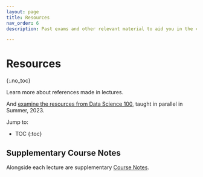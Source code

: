 ```yaml
---
layout: page
title: Resources
nav_order: 6
description: Past exams and other relevant material to aid you in the course.

---
```


# Resources
{:.no_toc}

Learn more about references made in lectures. 

And [examine the resources from Data Science 100](https://ds100.org/su23/resources/ ), taught in parallel in Summer, 2023.


Jump to:
* TOC
{:toc}

## Supplementary Course Notes
Alongside each lecture are supplementary [Course Notes](https://ds100.org/course-notes-su23/). 
